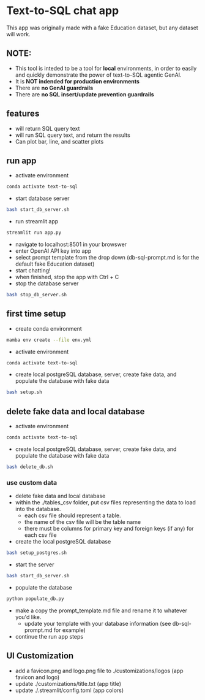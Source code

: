 # Text-to-SQL chat app
This app was originally made with a fake Education dataset, but any dataset will work.

## **NOTE:**
+ This tool is inteded to be a tool for **local** environments, in order to easily and quickly demonstrate the power of text-to-SQL agentic GenAI.
+ It is **NOT indended for production environments**
+ There are **no GenAI guardrails**
+ There are **no SQL insert/update prevention guardrails**

## features
- will return SQL query text
- will run SQL query text, and return the results
- Can plot bar, line, and scatter plots

## run app
+ activate environment
```bash
conda activate text-to-sql
```
+ start database server
```bash
bash start_db_server.sh
```
+ run streamlit app
```bash
streamlit run app.py
```
+ navigate to localhost:8501 in your browswer
+ enter OpenAI API key into app
+ select prompt template from the drop down (db-sql-prompt.md is for the default fake Education dataset)
+ start chatting!
+ when finished, stop the app with Ctrl + C
+ stop the database server
```bash
bash stop_db_server.sh
```

## first time setup
+ create conda environment 
```bash
mamba env create --file env.yml
```
+ activate environment
```bash
conda activate text-to-sql
```
+ create local postgreSQL database, server, create fake data, and populate the database with fake data
```bash
bash setup.sh
```

## delete fake data and local database
+ activate environment
```bash
conda activate text-to-sql
```
+ create local postgreSQL database, server, create fake data, and populate the database with fake data
```bash
bash delete_db.sh
```

### use custom data
+ delete fake data and local database
+ within the ./tables_csv folder, put csv files representing the data to load into the database. 
    + each csv file should represent a table. 
    + the name of the csv file will be the table name
    + there must be columns for primary key and foreign keys (if any) for each csv file
+ create the local postgreSQL database
```bash
bash setup_postgres.sh
```
+ start the server
```bash
bash start_db_server.sh
```
+ populate the database
```bash
python populate_db.py
```
+ make a copy the prompt_template.md file and rename it to whatever you'd like. 
    + update your template with your database information (see db-sql-prompt.md for example)
+ continue the run app steps

## UI Customization
+ add a favicon.png and logo.png file to ./customizations/logos (app favicon and logo)
+ update ./customizations/title.txt (app title)
+ update ./.streamlit/config.toml (app colors)
